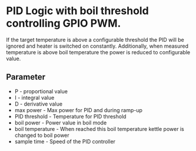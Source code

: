 # PID Logic with boil threshold controlling GPIO PWM.

If the target temperature is above a configurable threshold the PID will be ignored and heater is switched on constantly.
Additionally, when measured temperature is above boil temperature the power is reduced to configurable value.


## Parameter

* P - proportional value
* I - integral value
* D - derivative value
* max power - Max power for PID and during ramp-up
* PID threshold - Temperature for PID threshold
* boil power - Power value in boil mode
* boil temperature - When  reached this boil temperature kettle power is changed to boil power
* sample time - Speed of the PID controller
